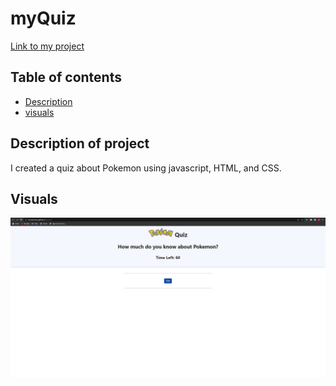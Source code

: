 # myQuiz

[Link to my project](https://championtan.github.io/myQuiz/)

## Table of contents
- [Description](#description-of-project)
- [visuals](#visuals)

## Description of project
I created a quiz about Pokemon using javascript, HTML, and CSS.


## Visuals
![Pokemon Quiz](quiz.png) 